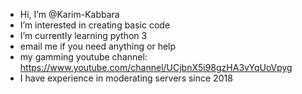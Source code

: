 - Hi, I’m @Karim-Kabbara
- I’m interested in creating basic code
- I’m currently learning python 3
- email me if you need anything or help
- my gamming youtube channel: https://www.youtube.com/channel/UCjbnX5i98gzHA3vYqUoVpyg
- I have experience in moderating servers since 2018
